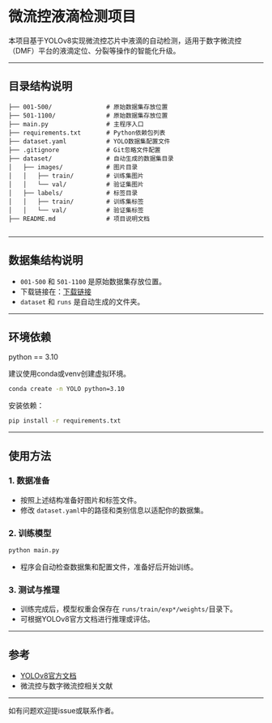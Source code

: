 # 微流控液滴检测项目

本项目基于YOLOv8实现微流控芯片中液滴的自动检测，适用于数字微流控（DMF）平台的液滴定位、分裂等操作的智能化升级。

---

## 目录结构说明

```
├── 001-500/               # 原始数据集存放位置
├── 501-1100/              # 原始数据集存放位置
├── main.py                # 主程序入口
├── requirements.txt       # Python依赖包列表
├── dataset.yaml           # YOLO数据集配置文件
├── .gitignore             # Git忽略文件配置
├── dataset/               # 自动生成的数据集目录
│   ├── images/            # 图片目录
│   │   ├── train/         # 训练集图片 
│   │   └── val/           # 验证集图片
│   ├── labels/            # 标签目录
│   │   ├── train/         # 训练集标签
│   │   └── val/           # 验证集标签
├── README.md              # 项目说明文档


```

---

## 数据集结构说明

- `001-500` 和 `501-1100` 是原始数据集存放位置。
- 下载链接在：[下载链接]()
- `dataset` 和 `runs` 是自动生成的文件夹。

---

## 环境依赖

python == 3.10

建议使用conda或venv创建虚拟环境。

```bash
conda create -n YOLO python=3.10
```

安装依赖：

```bash
pip install -r requirements.txt
```

---

## 使用方法

### 1. 数据准备

- 按照上述结构准备好图片和标签文件。
- 修改 `dataset.yaml`中的路径和类别信息以适配你的数据集。

### 2. 训练模型

```bash
python main.py
```

- 程序会自动检查数据集和配置文件，准备好后开始训练。

### 3. 测试与推理

- 训练完成后，模型权重会保存在 `runs/train/exp*/weights/`目录下。
- 可根据YOLOv8官方文档进行推理或评估。

---

## 参考

- [YOLOv8官方文档](https://docs.ultralytics.com/)
- 微流控与数字微流控相关文献

---

如有问题欢迎提issue或联系作者。
